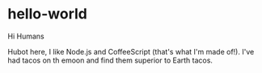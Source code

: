 # hello-world

Hi Humans

Hubot here, I like Node.js and CoffeeScript (that's what I'm made of!).
I've had tacos on th emoon and find them superior to Earth tacos.
